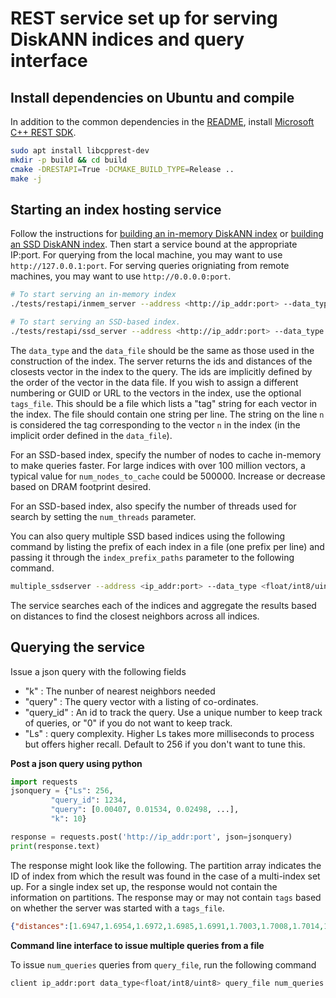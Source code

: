 **REST service set up for serving DiskANN indices and query interface**
=======================================================================

Install dependencies on Ubuntu and compile
------------------------------------------
In addition to the common dependencies in the [README](/README.md), install [Microsoft C++ REST SDK](https://github.com/Microsoft/cpprestsdk).

```bash
sudo apt install libcpprest-dev
mkdir -p build && cd build
cmake -DRESTAPI=True -DCMAKE_BUILD_TYPE=Release ..
make -j
```

Starting an index hosting service
---------------------------------
Follow the instructions for [building an in-memory DiskANN index](/workflows/in_memory_index.md) or [building an SSD DiskANN index](/workflows/SSD_index.md).  Then start a service bound at the appropriate IP:port. For querying from the local machine, you may want to use `http://127.0.0.1:port`. For serving queries origniating from remote machines, you may want to use `http://0.0.0.0:port`.

```bash
# To start serving an in-memory index
./tests/restapi/inmem_server --address <http://ip_addr:port> --data_type <float/int8/uint8> --data_file <data_file> --index_path_prefix <index_file> --num_threads <number of threads> --l_search <Value for L> --tags_file [tags_file]

# To start serving an SSD-based index.
./tests/restapi/ssd_server --address <http://ip_addr:port> --data_type <float/int8/uint8> --index_path_prefix <index_file_prefix> --num_nodes_to_cache <num_nodes_to_cache> --num_threads <num_threads> --tags_file [tags_file]
```
The `data_type` and the `data_file` should be the same as those used in the construction of the index. The server returns the ids and distances of the closests vector in the index to the query. The ids are implicitly defined by the order of the vector in the data file. If you wish to assign a different numbering or GUID or URL to the vectors in the index, use the optional `tags_file`. This should be a file which lists a "tag" string for each vector in the index. The file should contain one string per line. The string on the line `n` is considered the tag corresponding to the vector `n` in the index (in the implicit order defined in the `data_file`).

For an SSD-based index, specify the number of nodes to cache in-memory to make queries faster. For large indices with over 100 million vectors, a typical value for `num_nodes_to_cache` could be 500000. Increase or decrease based on DRAM footprint desired.

For an SSD-based index, also specify the number of threads used for search by setting the `num_threads` parameter.

You can also query multiple SSD based indices using the following command by listing the prefix of each index in a file (one prefix per line) and passing it through the `index_prefix_paths` parameter to the following command. 
```bash
multiple_ssdserver --address <ip_addr:port> --data_type <float/int8/uint8> --index_prefix_paths <index_prefix_paths> --num_nodes_to_cache <num_nodes_to_cache> --num_threads <num_threads> --tags_file [tags_file]
```
The service searches each of the indices and aggregate the results based on distances to find the closest neighbors across all indices.

Querying the service
--------------------
Issue a json query with the following fields
- "k" : The nunber of nearest neighbors needed
- "query" : The query vector with a listing of co-ordinates.
- "query_id" : An id to track the query. Use a unique number to keep track of queries, or "0" if you do not want to keep track.
- "Ls" : query complexity. Higher Ls takes more milliseconds to process but offers higher recall. Default to 256 if you don't want to tune this. 

**Post a json query using python**

```python
import requests
jsonquery = {"Ls": 256,
         "query_id": 1234,
         "query": [0.00407, 0.01534, 0.02498, ...],
         "k": 10}

response = requests.post('http://ip_addr:port', json=jsonquery)
print(response.text)
```

The response might look like the following. The partition array indicates the ID of index from which the result was found in the case of a multi-index set up. For a single index set up, the response would not contain the information on partitions. The response may or may not contain `tags` based on whether the server was started with a `tags_file`. 
```json
{"distances":[1.6947,1.6954,1.6972,1.6985,1.6991,1.7003,1.7008,1.7014,1.7021,1.7039],"indices":[8976853,8221762,30909336,13100282,30514543,11537860,7133262,34074869,50512601,17983301],"k":10,"partition":[20,7,20,20,6,6,11,6,6,20],"query_id":1234,"tags":["https://xyz1", "https://xyz2", "https://xyz3", "https://xyz4", "https://xyz5", "https://xyz6", "https://xyz7", "https://xyz8", "https://xyz9", "https://xyz10"],"time_taken_in_us":3245}
```

**Command line interface to issue multiple queries from a file**

To issue `num_queries` queries from `query_file`, run the following command
```bash
client ip_addr:port data_type<float/int8/uint8> query_file num_queries Ls"
```

